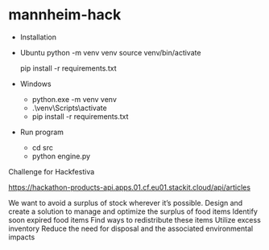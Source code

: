# mannheim-hack

- Installation

-   Ubuntu 
    python -m venv venv
    source venv/bin/activate

    pip install -r requirements.txt

- Windows
    - python.exe -m venv venv
    - .\venv\Scripts\activate
    - pip install -r requirements.txt

- Run program
    - cd src
    - python engine.py




Challenge for Hackfestiva


https://hackathon-products-api.apps.01.cf.eu01.stackit.cloud/api/articles


We want to avoid a surplus of stock wherever it’s possible.
Design and create a solution to manage and optimize the surplus of food items
Identify soon expired food items
Find ways to redistribute these items
Utilize excess inventory
Reduce the need for disposal and the associated environmental impacts